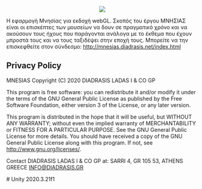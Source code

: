 <p align="center">
  <a href="https://mnesias.gr/" target="_blank" align="center">
    <img src="https://www.diadrasis.gr/wp-content/uploads/2021/01/logo_mnesias_site-1.jpg">
  </a>
  <br/>
  
Η εφαρμογή Μνησίας για εκδοχή webGL. Σκοπός του έργου ΜΝΗΣΙΑΣ είναι οι επισκέπτες των μουσείων να δουν σε πραγματικό χρόνο και να ακούσουν τους ήχους που παράγονται ανάλογα με το έκθεμα που έχουν μπροστά τους και να τους ταξιδέψει στην εποχή τους. Μπορείτε να την επισκεφθείτε στον σύνδεσμο: http://mnesias.diadrasis.net/index.html

## Privacy Policy
  
 MNESIAS Copyright (C) 2020 DIADRASIS LADAS I & CO GP

This program is free software: you can redistribute it and/or modify it under the terms of the GNU General Public License as published by the Free Software Foundation, either version 3 of the License, or any later version.

This program is distributed in the hope that it will be useful, but WITHOUT ANY WARRANTY; without even the implied warranty of MERCHANTABILITY or FITNESS FOR A PARTICULAR PURPOSE.  See the GNU General Public License for more details.
You should have received a copy of the GNU General Public License along with this program.  If not, see <http://www.gnu.org/licenses/>.

Contact DIADRASIS LADAS I & CO GP at:
SARRI 4, GR 105 53, ATHENS GREECE
INFO@DIADRASIS.GR  
</p>
# Unity 2020.3.21f1
